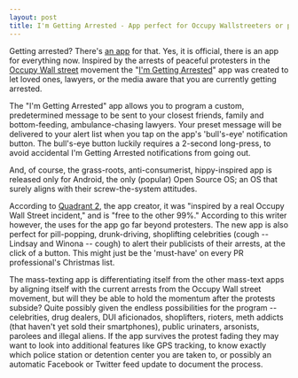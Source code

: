```yaml
---
layout: post
title: I'm Getting Arrested - App perfect for Occupy Wallstreeters or pill-popping, drunk-driving, shoplifting celebrities
---
```


Getting arrested? There's <a href="https://market.android.com/details?id=us.quadrant2.arrested">an app</a> for that. Yes, it is official, there is an app for everything now. Inspired by the arrests of peaceful protesters in the <a href="http://occupywallst.org/">Occupy Wall street</a> movement the "<a href="https://market.android.com/details?id=us.quadrant2.arrested">I'm Getting Arrested</a>" app was created to let loved ones, lawyers, or the media aware that you are currently getting arrested. 

The "I'm Getting Arrested" app allows you to program a custom, predetermined message to be sent to your closest friends, family and bottom-feeding, ambulance-chasing lawyers. Your preset message will be delivered to your alert list when you tap on the app's 'bull's-eye' notification button. The bull's-eye button luckily requires a 2-second long-press, to avoid accidental I'm Getting Arrested notifications from going out. 

And, of course, the grass-roots, anti-consumerist, hippy-inspired app is released only for Android, the only (popular) Open Source OS; an OS that surely aligns with their screw-the-system attitudes.

According to <a href="http://www.quadrant2.us/">Quadrant 2</a>, the app creator, it was "inspired by a real Occupy Wall Street incident," and is "free to the other 99%." According to this writer however, the uses for the app go far beyond protesters. The new app is also perfect for pill-popping, drunk-driving, shoplifting celebrities (cough -- Lindsay and Winona -- cough) to alert their publicists of their arrests, at the click of a button. This might just be the 'must-have' on every PR professional's Christmas list. 

The mass-texting app is differentiating itself from the other mass-text apps by aligning itself with the current arrests from the Occupy Wall street movement, but will they be able to hold the momentum after the protests subside? Quite possibly given the endless possibilities for the program -- celebrities, drug dealers, DUI aficionados, shoplifters, rioters, meth addicts (that haven't yet sold their smartphones), public urinaters, arsonists, parolees and illegal aliens. If the app survives the protest fading they may want to look into additional features like GPS tracking, to know exactly which police station or detention center you are taken to, or possibly an automatic Facebook or Twitter feed update to document the process.
